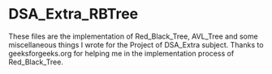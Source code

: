 # DSA_Extra_RBTree
These files are the implementation of Red_Black_Tree, AVL_Tree and some miscellaneous things I wrote for the Project of DSA_Extra subject.
Thanks to geeksforgeeks.org for helping me in the implementation process of Red_Black_Tree.
